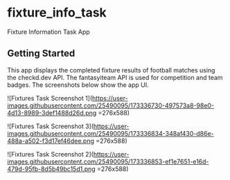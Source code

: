 # fixture_info_task

Fixture Information Task App

## Getting Started

This app displays the completed fixture results of football matches using the checkd.dev API. The fantasyiteam API is used for competition and team badges. The screenshots below show the app UI.



![Fixtures Task Screenshot 1](https://user-images.githubusercontent.com/25490095/173336730-497573a8-98e0-4d13-8989-3def1488d26d.png =276x588)

![Fixtures Task Screenshot 3](https://user-images.githubusercontent.com/25490095/173336834-348af430-d86e-488a-a502-f3d17ef46dee.png =276x588)

![Fixtures Task Screenshot 2](https://user-images.githubusercontent.com/25490095/173336853-ef1e7651-e16d-479d-95fb-8d5b49bc15d1.png =276x588)

